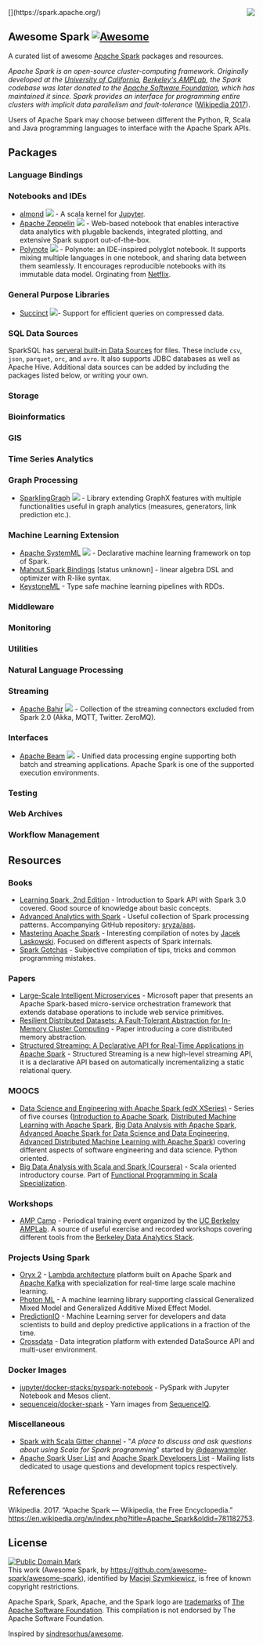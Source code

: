 <div class="github-widget" data-repo="awesome-spark/awesome-spark"></div>
<script async src="https://pagead2.googlesyndication.com/pagead/js/adsbygoogle.js"></script><ins class="adsbygoogle" style="display:block" data-ad-client="ca-pub-6890694312814945" data-ad-slot="5473692530" data-ad-format="auto"  data-full-width-responsive="true"></ins><script>(adsbygoogle = window.adsbygoogle || []).push({});</script>
[<img src="https://cdn.rawgit.com/awesome-spark/awesome-spark/f78a16db/spark-logo-trademark.svg" align="right">](https://spark.apache.org/)

## Awesome Spark [![Awesome](https://cdn.rawgit.com/sindresorhus/awesome/d7305f38d29fed78fa85652e3a63e154dd8e8829/media/badge.svg)](https://github.com/sindresorhus/awesome)

A curated list of awesome [Apache Spark](https://spark.apache.org/) packages and resources.

_Apache Spark is an open-source cluster-computing framework. Originally developed at the [University of California](https://www.universityofcalifornia.edu/), [Berkeley's AMPLab](https://amplab.cs.berkeley.edu/), the Spark codebase was later donated to the [Apache Software Foundation](https://www.apache.org/), which has maintained it since. Spark provides an interface for programming entire clusters with implicit data parallelism and fault-tolerance_  ([Wikipedia 2017](#wikipedia-2017)).

Users of Apache Spark may choose between different the Python, R, Scala and Java programming languages to interface with the Apache Spark APIs.





## Packages

### Language Bindings


### Notebooks and IDEs
* [almond](https://almond.sh/) <img src="https://img.shields.io/github/last-commit/almond-sh/almond.svg"> - A scala kernel for [Jupyter](https://jupyter.org/).
* [Apache Zeppelin](https://zeppelin.incubator.apache.org/) <img src="https://img.shields.io/github/last-commit/apache/zeppelin.svg"> - Web-based notebook that enables interactive data analytics with plugable backends, integrated plotting, and extensive Spark support out-of-the-box.
* [Polynote](https://polynote.org/)  <img src="https://img.shields.io/github/last-commit/polynote/polynote.svg"> - Polynote: an IDE-inspired polyglot notebook. It supports mixing multiple languages in one notebook, and sharing data between them seamlessly. It encourages reproducible notebooks with its immutable data model. Orginating from [Netflix](https://medium.com/netflix-techblog/open-sourcing-polynote-an-ide-inspired-polyglot-notebook-7f929d3f447).

### General Purpose Libraries

* [Succinct](http://succinct.cs.berkeley.edu/) <img src="https://img.shields.io/github/last-commit/amplab/succinct.svg">- Support for efficient queries on compressed data.

### SQL Data Sources

SparkSQL has [serveral built-in Data Sources](https://spark.apache.org/docs/latest/sql-data-sources-load-save-functions.html#manually-specifying-options) for files. These include `csv`, `json`, `parquet`, `orc`, and `avro`. It also supports JDBC databases as well as Apache Hive. Additional data sources can be added by including the packages listed below, or writing your own. 


### Storage


### Bioinformatics


### GIS


### Time Series Analytics


### Graph Processing

* [SparklingGraph](http://sparkling.ml) <img src="https://img.shields.io/github/last-commit/sparkling-graph/sparkling-graph.svg"> - Library extending GraphX features with multiple functionalities useful in graph analytics (measures, generators, link prediction etc.).

### Machine Learning Extension
* [Apache SystemML](https://systemml.apache.org/) <img src="https://img.shields.io/github/last-commit/apache/systemml.svg"> - Declarative machine learning framework on top of Spark.
* [Mahout Spark Bindings](https://mahout.apache.org/users/sparkbindings/home.html) \[status unknown\] - linear algebra DSL and optimizer with R-like syntax.
* [KeystoneML](http://keystone-ml.org/) - Type safe machine learning pipelines with RDDs.

### Middleware


### Monitoring


### Utilities


### Natural Language Processing

### Streaming

* [Apache Bahir](https://bahir.apache.org/) <img src="https://img.shields.io/github/last-commit/apache/bahir.svg"> - Collection of the streaming connectors excluded from Spark 2.0 (Akka, MQTT, Twitter. ZeroMQ).

### Interfaces

* [Apache Beam](https://beam.apache.org/) <img src="https://img.shields.io/github/last-commit/apache/beam.svg"> - Unified data processing engine supporting both batch and streaming applications. Apache Spark is one of the supported execution environments.

### Testing


### Web Archives


### Workflow Management


## Resources

### Books

* [Learning Spark, 2nd Edition](https://www.oreilly.com/library/view/learning-spark-2nd/9781492050032/) - Introduction to Spark API with Spark 3.0 covered. Good source of knowledge about basic concepts.
* [Advanced Analytics with Spark](http://shop.oreilly.com/product/0636920035091.do) - Useful collection of Spark processing patterns. Accompanying GitHub repository: [sryza/aas](https://github.com/sryza/aas).
* [Mastering Apache Spark](https://jaceklaskowski.gitbooks.io/mastering-apache-spark/) - Interesting compilation of notes by [Jacek Laskowski](https://github.com/jaceklaskowski). Focused on different aspects of Spark internals.
* [Spark Gotchas](https://github.com/awesome-spark/spark-gotchas) - Subjective compilation of tips, tricks and common programming mistakes.

### Papers

* [Large-Scale Intelligent Microservices](https://arxiv.org/pdf/2009.08044.pdf) - Microsoft paper that presents an Apache Spark-based micro-service orchestration framework that extends database operations to include web service primitives.
* [Resilient Distributed Datasets: A Fault-Tolerant Abstraction for In-Memory Cluster Computing](https://people.csail.mit.edu/matei/papers/2012/nsdi_spark.pdf) - Paper introducing a core distributed memory abstraction.
* [Structured Streaming: A Declarative API for Real-Time
 Applications in Apache Spark](https://cs.stanford.edu/~matei/papers/2018/sigmod_structured_streaming.pdf) - Structured Streaming is a new high-level streaming API, it is a declarative API based on automatically incrementalizing a static relational query.

### MOOCS

* [Data Science and Engineering with Apache Spark (edX XSeries)](https://www.edx.org/xseries/data-science-engineering-apache-spark) - Series of five courses ([Introduction to Apache Spark](https://www.edx.org/course/introduction-apache-spark-uc-berkeleyx-cs105x), [Distributed Machine Learning with Apache Spark](https://www.edx.org/course/distributed-machine-learning-apache-uc-berkeleyx-cs120x), [Big Data Analysis with Apache Spark](https://www.edx.org/course/big-data-analysis-apache-spark-uc-berkeleyx-cs110x), [Advanced Apache Spark for Data Science and Data Engineering](https://www.edx.org/course/advanced-apache-spark-data-science-data-uc-berkeleyx-cs115x), [Advanced Distributed Machine Learning with Apache Spark](https://www.edx.org/course/advanced-distributed-machine-learning-uc-berkeleyx-cs125x)) covering different aspects of software engineering and data science. Python oriented.
* [Big Data Analysis with Scala and Spark (Coursera)](https://www.coursera.org/learn/big-data-analysys) - Scala oriented introductory course. Part of [Functional Programming in Scala Specialization](https://www.coursera.org/specializations/scala).

### Workshops

* [AMP Camp](http://ampcamp.berkeley.edu) - Periodical training event organized by the [UC Berkeley AMPLab](https://amplab.cs.berkeley.edu/). A source of useful exercise and recorded workshops covering different tools from the [Berkeley Data Analytics Stack](https://amplab.cs.berkeley.edu/software/).

### Projects Using Spark

* [Oryx 2](https://github.com/OryxProject/oryx) - [Lambda architecture](http://lambda-architecture.net/) platform built on Apache Spark and [Apache Kafka](http://kafka.apache.org/) with specialization for real-time large scale machine learning.
* [Photon ML](https://github.com/linkedin/photon-ml) - A machine learning library supporting classical Generalized Mixed Model and Generalized Additive Mixed Effect Model.
* [PredictionIO](https://prediction.io/) - Machine Learning server for developers and data scientists to build and deploy predictive applications in a fraction of the time.
* [Crossdata](https://github.com/Stratio/Crossdata) - Data integration platform with extended DataSource API and multi-user environment.


### Docker Images

- [jupyter/docker-stacks/pyspark-notebook](https://github.com/jupyter/docker-stacks/tree/master/pyspark-notebook) - PySpark with Jupyter Notebook and Mesos client.
- [sequenceiq/docker-spark](https://github.com/sequenceiq/docker-spark) - Yarn images from [SequenceIQ](http://www.sequenceiq.com/).

### Miscellaneous

- [Spark with Scala Gitter channel](https://gitter.im/spark-scala/Lobby) - "_A place to discuss and ask questions about using Scala for Spark programming_" started by [@deanwampler](https://github.com/deanwampler).
- [Apache Spark User List](http://apache-spark-user-list.1001560.n3.nabble.com/) and [Apache Spark Developers List](http://apache-spark-developers-list.1001551.n3.nabble.com/) - Mailing lists dedicated to usage questions and development topics respectively.

## References

<p id="wikipedia-2017">Wikipedia. 2017. “Apache Spark — Wikipedia, the Free Encyclopedia.” <a href="https://en.wikipedia.org/w/index.php?title=Apache_Spark&amp;oldid=781182753" class="uri">https://en.wikipedia.org/w/index.php?title=Apache_Spark&amp;oldid=781182753</a>.</p>

## License

<p xmlns:dct="http://purl.org/dc/terms/">
<a rel="license" href="http://creativecommons.org/publicdomain/mark/1.0/">
<img src="https://mirrors.creativecommons.org/presskit/buttons/88x31/svg/publicdomain.svg"
     style="border-style: none;" alt="Public Domain Mark" />
</a>
<br />
This work (<span property="dct:title">Awesome Spark</span>, by <a href="https://github.com/awesome-spark/awesome-spark" rel="dct:creator">https://github.com/awesome-spark/awesome-spark</a>), identified by <a href="https://github.com/zero323" rel="dct:publisher"><span property="dct:title">Maciej Szymkiewicz</span></a>, is free of known copyright restrictions.
</p>

Apache Spark, Spark, Apache, and the Spark logo are <a href="https://www.apache.org/foundation/marks/">trademarks</a> of
  <a href="http://www.apache.org">The Apache Software Foundation</a>. This compilation is not endorsed by The Apache Software Foundation.


Inspired by [sindresorhus/awesome](https://github.com/sindresorhus/awesome).